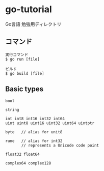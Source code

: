 # go-tutorial
Go言語 勉強用ディレクトリ

## コマンド
```
実行コマンド
$ go run [file]

ビルド
$ go build [file]
```

## Basic types
```
bool

string

int int8 int16 int32 int64
uint uint8 uint16 uint32 uint64 uintptr

byte   // alias for unit8

rune   // alias for int32
       // represents a Unicode code point

float32 float64

complex64 complex128
```